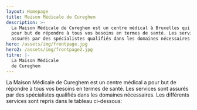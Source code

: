 ```yaml
---
layout: Homepage
title: Maison Médicale de Cureghem
description: >-
  La Maison Médicale de Cureghem est un centre médical à Bruxelles qui a
  pour but de répondre à tous vos besoins en termes de santé. Les services sont
  assurés par des spécialistes qualifiés dans les domaines nécessaires.
hero: /assets/img/frontpage.jpg
hero2: /assets/img/frontpage2.jpg
titre: |-
  La Maison Médicale
  de Cureghem
---
```


La Maison Médicale de Cureghem est un centre médical a pour but de répondre à tous vos besoins en termes de santé. Les services sont assurés par des spécialistes qualifiés dans les domaines nécessaires. Les différents services sont repris dans le tableau ci-dessous:
